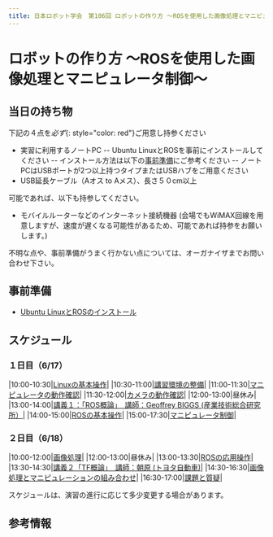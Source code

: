 ```yaml
---
title: 日本ロボット学会　第106回 ロボットの作り方 ～ROSを使用した画像処理とマニピュレータ制御～
---
```


# ロボットの作り方 ～ROSを使用した画像処理とマニピュレータ制御～

## 当日の持ち物

下記の４点を*必ず*{: style="color: red"}ご用意し持参ください

- 実習に利用するノートPC
-- Ubuntu LinuxとROSを事前にインストールしてください
-- インストール方法は以下の[事前準備](#事前準備)にご参考ください
-- ノートPCはUSBポートが2つ以上持つタイプまたはUSBハブをご用意ください
- USB延長ケーブル（Aオス to Aメス）、長さ５０cm以上

可能であれば、以下も持参してください。

- モバイルルーターなどのインターネット接続機器 (会場でもWiMAX回線を用意しますが、速度が遅くなる可能性があるため、可能であれば持参をお願いします。)

不明な点や、事前準備がうまく行かない点については、オーガナイザまでお問い合わせ下さい。

## 事前準備

- [Ubuntu LinuxとROSのインストール](linux_and_ros_install.html)

## スケジュール

### １日目（6/17）

|10:00-10:30|[Linuxの基本操作](linux_basics.html)|
|10:30-11:00|[講習環境の整備]()|
|11:00-11:30|[マニピュレータの動作確認](manipulator_check.html)|
|11:30-12:00|[カメラの動作確認]()|
|12:00-13:00|昼休み|
|13:00-14:00|[講義１：「ROS概論」　講師：Geoffrey BIGGS (産業技術総合研究所）]()|
|14:00-15:00|[ROSの基本操作](ros_basics.html)|
|15:00-17:30|[マニピュレータ制御](manipulators_and_moveit.html)|

### ２日目（6/18）

|10:00-12:00|[画像処理]()|
|12:00-13:00|昼休み|
|13:00-13:30|[ROSの応用操作]()|
|13:30-14:30|[講義２「TF概論」　講師：朝原 (トヨタ自動車)]()|
|14:30-16:30|[画像処理とマニピュレーションの組み合わせ]()|
|16:30-17:00|[課題と質疑]()|

スケジュールは、演習の進行に応じて多少変更する場合があります。

## 参考情報
